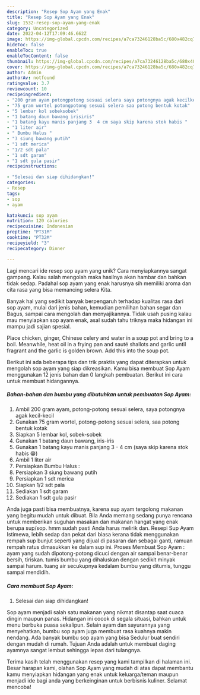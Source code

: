 ```yaml
---
description: "Resep Sop Ayam yang Enak"
title: "Resep Sop Ayam yang Enak"
slug: 1532-resep-sop-ayam-yang-enak
category: Uncategorized
date: 2022-04-12T17:09:46.662Z
image: https://img-global.cpcdn.com/recipes/a7ca73246128ba5c/680x482cq70/sop-ayam-foto-resep-utama.jpg
hideToc: false
enableToc: true
enableTocContent: false
thumbnail: https://img-global.cpcdn.com/recipes/a7ca73246128ba5c/680x482cq70/sop-ayam-foto-resep-utama.jpg
cover: https://img-global.cpcdn.com/recipes/a7ca73246128ba5c/680x482cq70/sop-ayam-foto-resep-utama.jpg
author: Admin
authorAv: notfound
ratingvalue: 3.7
reviewcount: 10
recipeingredient:
- "200 gram ayam potongpotong sesuai selera saya potongnya agak kecilkecil"
- "75 gram wortel potongpotong sesuai selera saa potong bentuk kotak"
- "5 lembar kol sobeksobek"
- "1 batang daun bawang irisiris"
- "1 batang kayu manis panjang 3  4 cm saya skip karena stok habis "
- "1 liter air"
- " Bumbu Halus "
- "3 siung bawang putih"
- "1 sdt merica"
- "1/2 sdt pala"
- "1 sdt garam"
- "1 sdt gula pasir"
recipeinstructions:

- "Selesai dan siap dihidangkan!"
categories:
- Resep
tags:
- sop
- ayam

katakunci: sop ayam 
nutrition: 120 calories
recipecuisine: Indonesian
preptime: "PT31M"
cooktime: "PT32M"
recipeyield: "3"
recipecategory: Dinner

---
```





Lagi mencari ide resep sop ayam yang unik? Cara menyiapkannya sangat gampang. Kalau salah mengolah maka hasilnya akan hambar dan bahkan tidak sedap. Padahal sop ayam yang enak harusnya sih memiliki aroma dan cita rasa yang bisa memancing selera Kita.





Banyak hal yang sedikit banyak berpengaruh terhadap kualitas rasa dari sop ayam, mulai dari jenis bahan, kemudian pemilihan bahan segar dan Bagus, sampai cara mengolah dan menyajikannya. Tidak usah pusing kalau mau menyiapkan sop ayam enak,      asal sudah tahu triknya maka hidangan ini mampu jadi sajian spesial.














Place chicken, ginger, Chinese celery and water in a soup pot and bring to a boil. Meanwhile, heat oil in a frying pan and sauté shallots and garlic until fragrant and the garlic is golden brown. Add this into the soup pot.






Berikut ini ada beberapa tips dan trik praktis yang dapat diterapkan untuk mengolah sop ayam yang siap dikreasikan. Kamu bisa membuat Sop Ayam menggunakan 12 jenis bahan dan 0 langkah pembuatan. Berikut ini cara untuk membuat hidangannya.

<!--inarticleads1-->

##### Bahan-bahan dan bumbu yang dibutuhkan untuk pembuatan Sop Ayam:

1. Ambil 200 gram ayam, potong-potong sesuai selera, saya potongnya agak kecil-kecil
1. Gunakan 75 gram wortel, potong-potong sesuai selera, saa potong bentuk kotak
1. Siapkan 5 lembar kol, sobek-sobek
1. Gunakan 1 batang daun bawang, iris-iris
1. Gunakan 1 batang kayu manis panjang 3 - 4 cm (saya skip karena stok habis 😁)
1. Ambil 1 liter air
1. Persiapkan  Bumbu Halus :
1. Persiapkan 3 siung bawang putih
1. Persiapkan 1 sdt merica
1. Siapkan 1/2 sdt pala
1. Sediakan 1 sdt garam
1. Sediakan 1 sdt gula pasir


Anda juga pasti bisa membuatnya, karena sup ayam tergolong makanan yang begitu mudah untuk dibuat. Bila Anda memang sedang punya rencana untuk memberikan suguhan masakan dan makanan hangat yang enak berupa sup/sop. hmm sudah pasti Anda harus melirik dan. Resepi Sup Ayam Istimewa, lebih sedap dan pekat dari biasa kerana tidak menggunakan rempah sup bunjut seperti yang dijual di pasaran dan sebagai ganti, ramuan rempah ratus dimasukkan ke dalam sup ini. Proses Membuat Sop Ayam : ayam yang sudah dipotong-potong dicuci dengan air sampai benar-benar bersih, tiriskan. tumis bumbu yang dihaluskan dengan sedikit minyak sampai harum. tuang air secukupnya kedalam bumbu yang ditumis, tunggu sampai mendidih. 

<!--inarticleads2-->

##### Cara membuat Sop Ayam:


1. Selesai dan siap dihidangkan!

Sop ayam menjadi salah satu makanan yang nikmat disantap saat cuaca dingin maupun panas. Hidangan ini cocok di segala situasi, bahkan untuk menu berbuka puasa sekalipun. Selain ayam dan sayurannya yang menyehatkan, bumbu sop ayam juga membuat rasa kuahnya makin nendang. Ada banyak bumbu sop ayam yang bisa Sedulur buat sendiri dengan mudah di rumah. Tujuan Anda adalah untuk membuat daging ayamnya sangat lembut sehingga lepas dari tulangnya. 

Terima kasih telah menggunakan resep yang kami tampilkan di halaman ini. Besar harapan kami, olahan Sop Ayam yang mudah di atas dapat membantu kamu menyiapkan hidangan yang enak untuk keluarga/teman maupun menjadi ide bagi anda yang berkeinginan untuk berbisnis kuliner. Selamat mencoba!
